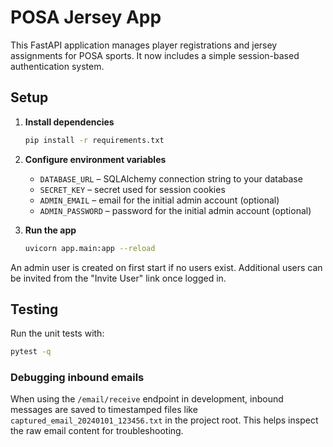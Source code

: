 # POSA Jersey App

This FastAPI application manages player registrations and jersey assignments for POSA sports. It now includes a simple session-based authentication system.

## Setup

1. **Install dependencies**
   ```bash
   pip install -r requirements.txt
   ```

2. **Configure environment variables**
   - `DATABASE_URL` – SQLAlchemy connection string to your database
   - `SECRET_KEY` – secret used for session cookies
   - `ADMIN_EMAIL` – email for the initial admin account (optional)
   - `ADMIN_PASSWORD` – password for the initial admin account (optional)

3. **Run the app**
   ```bash
   uvicorn app.main:app --reload
   ```

An admin user is created on first start if no users exist. Additional users can be invited from the "Invite User" link once logged in.

## Testing

Run the unit tests with:

```bash
pytest -q
```

### Debugging inbound emails

When using the `/email/receive` endpoint in development, inbound messages are saved to timestamped files like `captured_email_20240101_123456.txt` in the project root. This helps inspect the raw email content for troubleshooting.

